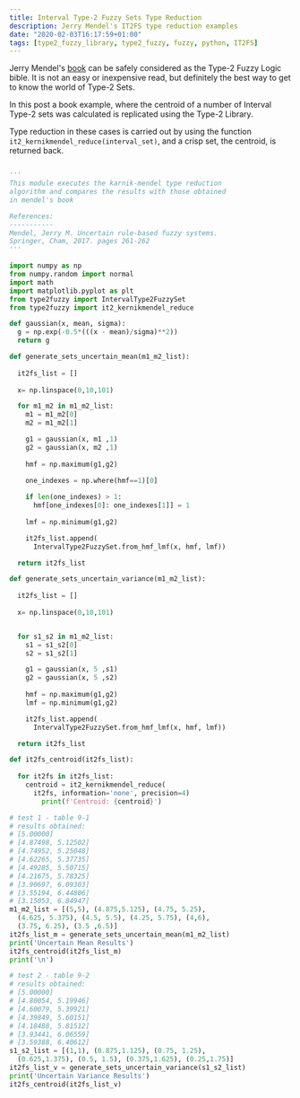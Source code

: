 ```yaml
---
title: Interval Type-2 Fuzzy Sets Type Reduction
description: Jerry Mendel's IT2FS type reduction examples
date: "2020-02-03T16:17:59+01:00"
tags: [type2_fuzzy_library, type2_fuzzy, fuzzy, python, IT2FS]
---
```

Jerry Mendel's [book](https://www.amazon.co.uk/Uncertain-Rule-Based-Fuzzy-Systems-Introduction/dp/3319513699/ref=sr_1_3?keywords=jerry+mendel&qid=1580743185&sr=8-3) can be safely considered as the Type-2 Fuzzy Logic bible. It is not an easy or inexpensive read, but definitely the best way to get to know the world of Type-2 Sets.

In this post a book example, where the centroid of a number of Interval Type-2 sets was calculated is replicated using the Type-2 Library.

Type reduction in these cases is carried out by using the function ```it2_kernikmendel_reduce(interval_set)```, and a crisp set, the centroid, is returned back.


```python

'''
This module executes the karnik-mendel type reduction 
algorithm and compares the results with those obtained 
in mendel's book

References:
-----------
Mendel, Jerry M. Uncertain rule-based fuzzy systems. 
Springer, Cham, 2017. pages 261-262
'''

import numpy as np
from numpy.random import normal
import math
import matplotlib.pyplot as plt
from type2fuzzy import IntervalType2FuzzySet
from type2fuzzy import it2_kernikmendel_reduce

def gaussian(x, mean, sigma):
  g = np.exp(-0.5*(((x - mean)/sigma)**2))
  return g

def generate_sets_uncertain_mean(m1_m2_list):
  
  it2fs_list = []
  
  x= np.linspace(0,10,101)

  for m1_m2 in m1_m2_list:
    m1 = m1_m2[0]
    m2 = m1_m2[1]

    g1 = gaussian(x, m1 ,1)
    g2 = gaussian(x, m2 ,1)
  
    hmf = np.maximum(g1,g2)
  
    one_indexes = np.where(hmf==1)[0]

    if len(one_indexes) > 1:
      hmf[one_indexes[0]: one_indexes[1]] = 1
  
    lmf = np.minimum(g1,g2)

    it2fs_list.append(
      IntervalType2FuzzySet.from_hmf_lmf(x, hmf, lmf))

  return it2fs_list

def generate_sets_uncertain_variance(m1_m2_list):
  
  it2fs_list = []
  
  x= np.linspace(0,10,101)


  for s1_s2 in m1_m2_list:
    s1 = s1_s2[0]
    s2 = s1_s2[1]

    g1 = gaussian(x, 5 ,s1)
    g2 = gaussian(x, 5 ,s2)
  
    hmf = np.maximum(g1,g2)
    lmf = np.minimum(g1,g2)

    it2fs_list.append(
      IntervalType2FuzzySet.from_hmf_lmf(x, hmf, lmf))

  return it2fs_list

def it2fs_centroid(it2fs_list):
  
  for it2fs in it2fs_list:
    centroid = it2_kernikmendel_reduce(
      it2fs, information='none', precision=4)
        print(f'Centroid: {centroid}')

# test 1 - table 9-1
# results obtained:
# [5.00000]
# [4.87498, 5.12502]
# [4.74952, 5.25048]
# [4.62265, 5.37735]
# [4.49285, 5.50715]
# [4.21675, 5.78325]
# [3.90697, 6.09303]
# [3.55194, 6.44806]
# [3.15053, 6.84947]
m1_m2_list = [(5,5), (4.875,5.125), (4.75, 5.25), 
  (4.625, 5.375), (4.5, 5.5), (4.25, 5.75), (4,6), 
  (3.75, 6.25), (3.5 ,6.5)]
it2fs_list_m = generate_sets_uncertain_mean(m1_m2_list)
print('Uncertain Mean Results')
it2fs_centroid(it2fs_list_m)
print('\n')

# test 2 - table 9-2
# results obtained:
# [5.00000]
# [4.80054, 5.19946]
# [4.60079, 5.39921]
# [4.39849, 5.60151]
# [4.18488, 5.81512]
# [3.93441, 6.06559]
# [3.59388, 6.40612]
s1_s2_list = [(1,1), (0.875,1.125), (0.75, 1.25), 
  (0.625,1.375), (0.5, 1.5), (0.375,1.625), (0.25,1.75)]
it2fs_list_v = generate_sets_uncertain_variance(s1_s2_list)
print('Uncertain Variance Results')
it2fs_centroid(it2fs_list_v)

```

